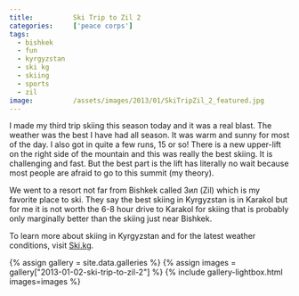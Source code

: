 ```yaml
---
title:			Ski Trip to Zil 2
categories:		['peace corps']
tags:
  - bishkek
  - fun
  - kyrgyzstan
  - ski kg
  - skiing
  - sports
  - zil
image:			/assets/images/2013/01/SkiTripZil_2_featured.jpg
---
```


I made my third trip skiing this season today and it was a real blast. The weather was the best I have had all season. It was warm and sunny for most of the day. I also got in quite a few runs, 15 or so! There is a new upper-lift on the right side of the mountain and this was really the best skiing. It is challenging and fast. But the best part is the lift has literally no wait because most people are afraid to go to this summit (my theory).

We went to a resort not far from Bishkek called Зил (Zil) which is my favorite place to ski. They say the best skiing in Kyrgyzstan is in Karakol but for me it is not worth the 6-8 hour drive to Karakol for skiing that is probably only marginally better than the skiing just near Bishkek.

To learn more about skiing in Kyrgyzstan and for the latest weather conditions, visit [Ski.kg](http://ski.kg/).

{% assign gallery = site.data.galleries %}
{% assign images = gallery["2013-01-02-ski-trip-to-zil-2"] %}
{% include gallery-lightbox.html images=images %}
